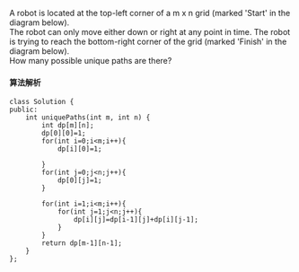 A robot is located at the top-left corner of a m x n grid (marked 'Start' in the diagram below).<br>
The robot can only move either down or right at any point in time. The robot is trying to reach the bottom-right corner of the grid (marked 'Finish' in the diagram below).<br>
How many possible unique paths are there?<br>
#### 算法解析

```
class Solution {
public:
    int uniquePaths(int m, int n) {
        int dp[m][n];
        dp[0][0]=1;
        for(int i=0;i<m;i++){
            dp[i][0]=1;
            
        }
        for(int j=0;j<n;j++){
            dp[0][j]=1;
        }
        
        for(int i=1;i<m;i++){
            for(int j=1;j<n;j++){
                dp[i][j]=dp[i-1][j]+dp[i][j-1];
            }
        }
        return dp[m-1][n-1];
    }
};
```
